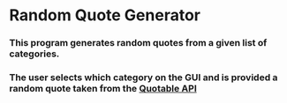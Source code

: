 # Random Quote Generator
### This program generates random quotes from a given list of categories.
### The user selects which category on the GUI and is provided a random quote taken from the [Quotable API](https://github.com/lukePeavey/quotable)
